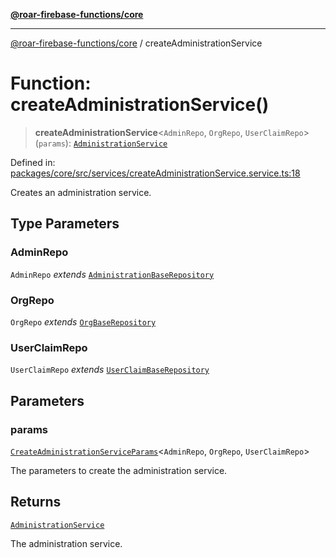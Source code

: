 [**@roar-firebase-functions/core**](../README.md)

***

[@roar-firebase-functions/core](../README.md) / createAdministrationService

# Function: createAdministrationService()

> **createAdministrationService**\<`AdminRepo`, `OrgRepo`, `UserClaimRepo`\>(`params`): [`AdministrationService`](../interfaces/AdministrationService.md)

Defined in: [packages/core/src/services/createAdministrationService.service.ts:18](https://github.com/yeatmanlab/roar-firebase-functions/blob/24ea7b8e0f05ba2fca7d62901c43f15726f15a89/packages/core/src/services/createAdministrationService.service.ts#L18)

Creates an administration service.

## Type Parameters

### AdminRepo

`AdminRepo` *extends* [`AdministrationBaseRepository`](../interfaces/AdministrationBaseRepository.md)

### OrgRepo

`OrgRepo` *extends* [`OrgBaseRepository`](../interfaces/OrgBaseRepository.md)

### UserClaimRepo

`UserClaimRepo` *extends* [`UserClaimBaseRepository`](../interfaces/UserClaimBaseRepository.md)

## Parameters

### params

[`CreateAdministrationServiceParams`](../interfaces/CreateAdministrationServiceParams.md)\<`AdminRepo`, `OrgRepo`, `UserClaimRepo`\>

The parameters to create the administration service.

## Returns

[`AdministrationService`](../interfaces/AdministrationService.md)

The administration service.

